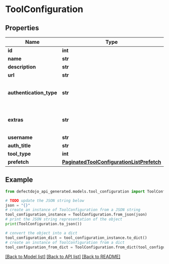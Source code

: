 # ToolConfiguration


## Properties

Name | Type | Description | Notes
------------ | ------------- | ------------- | -------------
**id** | **int** |  | [readonly] 
**name** | **str** |  | 
**description** | **str** |  | [optional] 
**url** | **str** |  | [optional] 
**authentication_type** | **str** | * &#x60;API&#x60; - API Key * &#x60;Password&#x60; - Username/Password * &#x60;SSH&#x60; - SSH | [optional] 
**extras** | **str** | Additional definitions that will be consumed by scanner | [optional] 
**username** | **str** |  | [optional] 
**auth_title** | **str** |  | [optional] 
**tool_type** | **int** |  | 
**prefetch** | [**PaginatedToolConfigurationListPrefetch**](PaginatedToolConfigurationListPrefetch.md) |  | [optional] 

## Example

```python
from defectdojo_api_generated.models.tool_configuration import ToolConfiguration

# TODO update the JSON string below
json = "{}"
# create an instance of ToolConfiguration from a JSON string
tool_configuration_instance = ToolConfiguration.from_json(json)
# print the JSON string representation of the object
print(ToolConfiguration.to_json())

# convert the object into a dict
tool_configuration_dict = tool_configuration_instance.to_dict()
# create an instance of ToolConfiguration from a dict
tool_configuration_from_dict = ToolConfiguration.from_dict(tool_configuration_dict)
```
[[Back to Model list]](../README.md#documentation-for-models) [[Back to API list]](../README.md#documentation-for-api-endpoints) [[Back to README]](../README.md)


